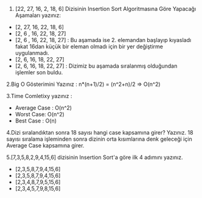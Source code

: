 1.  [22, 27, 16, 2, 18, 6] Dizisinin Insertion Sort Algoritmasına Göre Yapacağı Aşamaları yazınız: 
<ul>
  <li>[2, 27, 16, 22, 18, 6]</li>
  <li>[2, 6 , 16, 22, 18, 27]</li>
  <li>[2, 6 , 16, 22, 18, 27] : Bu aşamada ise 2. elemandan başlayıp kıyasladı fakat 16dan küçük bir eleman olmadı için bir yer değiştirme uygulanmadı.</li>
  <li>[2, 6, 16, 18, 22, 27]</li>
  <li>[2, 6, 16, 18, 22, 27] : Dizimiz bu aşamada sıralanmış olduğundan işlemler son buldu.</li>
</ul>

2.Big O Gösterimini Yazınız : n*(n+1)/2) = (n^2+n)/2 => O(n^2)

3.Time Comletixy yazınız : 
<ul>
<li>Average Case : O(n^2)</li> 
<li>Worst Case: O(n^2)</li> 
<li>Best Case : O(n)</li>
</ul>

4.Dizi sıralandıktan sonra 18 sayısı hangi case kapsamına girer? Yazınız. 
18 sayısı sıralama işleminden sonra dizinin orta kısımlarına denk geleceği için Average Case kapsamına girer.

5.[7,3,5,8,2,9,4,15,6] dizisinin Insertion Sort'a göre ilk 4 adımını yazınız. 
<ul>
  <li>[2,3,5,8,7,9,4,15,6]</li>
  <li>[2,3,5,8,7,9,4,15,6]</li> 
  <li>[2,3,4,8,7,9,5,15,6]</li> 
  <li>[2,3,4,5,7,9,8,15,6]</li>
</ul>
